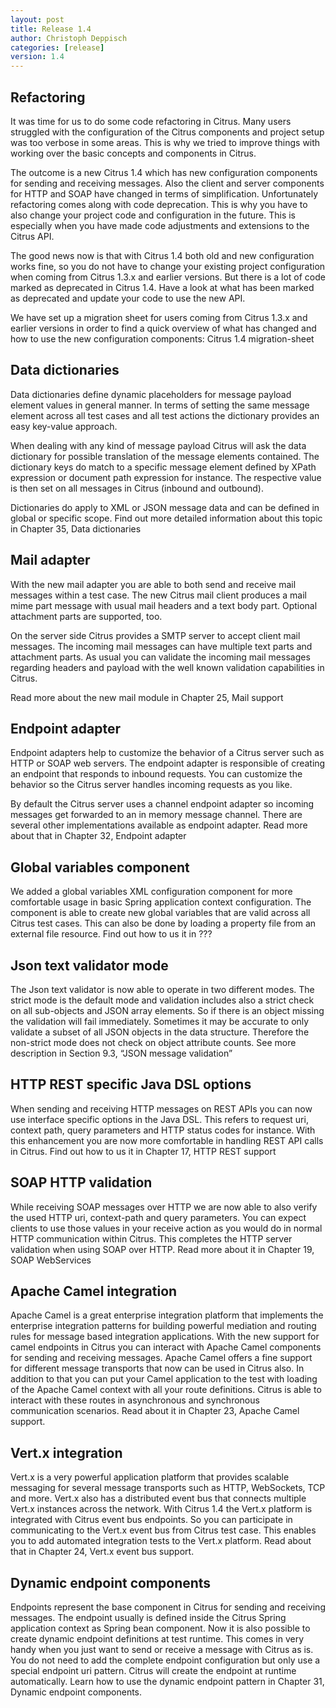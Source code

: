```yaml
---
layout: post
title: Release 1.4
author: Christoph Deppisch
categories: [release]
version: 1.4
---
```


## Refactoring
It was time for us to do some code refactoring in Citrus. Many users struggled with the configuration of the Citrus components and project setup was too verbose in some areas. This is why we tried to improve things with working over the basic concepts and components in Citrus.

The outcome is a new Citrus 1.4 which has new configuration components for sending and receiving messages. Also the client and server components for HTTP and SOAP have changed in terms of simplification. Unfortunately refactoring comes along with code deprecation. This is why you have to also change your project code and configuration in the future. This is especially when you have made code adjustments and extensions to the Citrus API.

The good news now is that with Citrus 1.4 both old and new configuration works fine, so you do not have to change your existing project configuration when coming from Citrus 1.3.x and earlier versions. But there is a lot of code marked as deprecated in Citrus 1.4. Have a look at what has been marked as deprecated and update your code to use the new API.

We have set up a migration sheet for users coming from Citrus 1.3.x and earlier versions in order to find a quick overview of what has changed and how to use the new configuration components: Citrus 1.4 migration-sheet

## Data dictionaries
Data dictionaries define dynamic placeholders for message payload element values in general manner. In terms of setting the same message element across all test cases and all test actions the dictionary provides an easy key-value approach.

When dealing with any kind of message payload Citrus will ask the data dictionary for possible translation of the message elements contained. The dictionary keys do match to a specific message element defined by XPath expression or document path expression for instance. The respective value is then set on all messages in Citrus (inbound and outbound).

Dictionaries do apply to XML or JSON message data and can be defined in global or specific scope. Find out more detailed information about this topic in Chapter 35, Data dictionaries

## Mail adapter
With the new mail adapter you are able to both send and receive mail messages within a test case. The new Citrus mail client produces a mail mime part message with usual mail headers and a text body part. Optional attachment parts are supported, too.

On the server side Citrus provides a SMTP server to accept client mail messages. The incoming mail messages can have multiple text parts and attachment parts. As usual you can validate the incoming mail messages regarding headers and payload with the well known validation capabilities in Citrus.

Read more about the new mail module in Chapter 25, Mail support

## Endpoint adapter
Endpoint adapters help to customize the behavior of a Citrus server such as HTTP or SOAP web servers. The endpoint adapter is responsible of creating an endpoint that responds to inbound requests. You can customize the behavior so the Citrus server handles incoming requests as you like.

By default the Citrus server uses a channel endpoint adapter so incoming messages get forwarded to an in memory message channel. There are several other implementations available as endpoint adapter. Read more about that in Chapter 32, Endpoint adapter

## Global variables component
We added a global variables XML configuration component for more comfortable usage in basic Spring application context configuration. The component is able to create new global variables that are valid across all Citrus test cases. This can also be done by loading a property file from an external file resource. Find out how to us it in ???

## Json text validator mode
The Json text validator is now able to operate in two different modes. The strict mode is the default mode and validation includes also a strict check on all sub-objects and JSON array elements. So if there is an object missing the validation will fail immediately. Sometimes it may be accurate to only validate a subset of all JSON objects in the data structure. Therefore the non-strict mode does not check on object attribute counts. See more description in Section 9.3, “JSON message validation”

## HTTP REST specific Java DSL options
When sending and receiving HTTP messages on REST APIs you can now use interface specific options in the Java DSL. This refers to request uri, context path, query parameters and HTTP status codes for instance. With this enhancement you are now more comfortable in handling REST API calls in Citrus. Find out how to us it in Chapter 17, HTTP REST support

## SOAP HTTP validation
While receiving SOAP messages over HTTP we are now able to also verify the used HTTP uri, context-path and query parameters. You can expect clients to use those values in your receive action as you would do in normal HTTP communication within Citrus. This completes the HTTP server validation when using SOAP over HTTP. Read more about it in Chapter 19, SOAP WebServices

## Apache Camel integration
Apache Camel is a great enterprise integration platform that implements the enterprise integration patterns for building powerful mediation and routing rules for message based integration applications. With the new support for camel endpoints in Citrus you can interact with Apache Camel components for sending and receiving messages. Apache Camel offers a fine support for different message transports that now can be used in Citrus also. In addition to that you can put your Camel application to the test with loading of the Apache Camel context with all your route definitions. Citrus is able to interact with these routes in asynchronous and synchronous communication scenarios. Read about it in Chapter 23, Apache Camel support.

## Vert.x integration
Vert.x is a very powerful application platform that provides scalable messaging for several message transports such as HTTP, WebSockets, TCP and more. Vert.x also has a distributed event bus that connects multiple Vert.x instances across the network. With Citrus 1.4 the Vert.x platform is integrated with Citrus event bus endpoints. So you can participate in communicating to the Vert.x event bus from Citrus test case. This enables you to add automated integration tests to the Vert.x platform. Read about that in Chapter 24, Vert.x event bus support.

## Dynamic endpoint components
Endpoints represent the base component in Citrus for sending and receiving messages. The endpoint usually is defined inside the Citrus Spring application context as Spring bean component. Now it is also possible to create dynamic endpoint definitions at test runtime. This comes in very handy when you just want to send or receive a message with Citrus as is. You do not need to add the complete endpoint configuration but only use a special endpoint uri pattern. Citrus will create the endpoint at runtime automatically. Learn how to use the dynamic endpoint pattern in Chapter 31, Dynamic endpoint components.